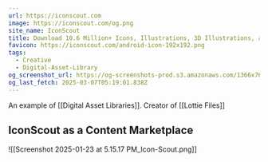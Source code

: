 ```yaml
---
url: https://iconscout.com
image: https://iconscout.com/og.png
site_name: IconScout
title: Download 10.6 Million+ Icons, Illustrations, 3D Illustrations, and Lottie Animations
favicon: https://iconscout.com/android-icon-192x192.png
tags:
  - Creative
  - Digital-Asset-Library
og_screenshot_url: https://og-screenshots-prod.s3.amazonaws.com/1366x768/80/false/007935b4ce1853d46aa53430fdc80c435b34bc7a655454aafc2005e06e358478.jpeg
og_last_fetch: 2025-03-07T05:19:01.838Z
---
```

An example of [[Digital Asset Libraries]].  Creator of [[Lottie Files]]


## IconScout as a Content Marketplace

![[Screenshot 2025-01-23 at 5.15.17 PM_Icon-Scout.png]]

